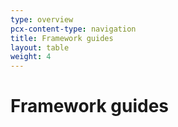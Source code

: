 ```yaml
---
type: overview
pcx-content-type: navigation
title: Framework guides
layout: table
weight: 4
---
```


# Framework guides
